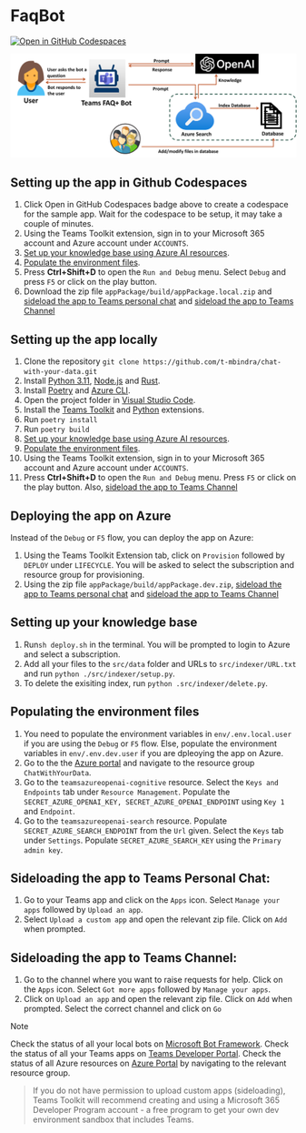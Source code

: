# FaqBot

[![Open in GitHub Codespaces](https://github.com/codespaces/badge.svg)](https://github.com/codespaces/new?hide_repo_select=true&ref=main&repo=830777765&devcontainer_path=.devcontainer%2Fdevcontainer.json&resume=1)

<!-- @import "[TOC]" {cmd="toc" depthFrom=1 depthTo=6 orderedList=false} -->

<!-- code_chunk_output -->

![FAQBot Setup](assets/architecture-faq.png)

## Setting up the app in Github Codespaces
1. Click Open in GitHub Codespaces badge above to create a codespace for the sample app. Wait for the codespace to be setup, it may take a couple of minutes.
2. Using the Teams Toolkit extension, sign in to your Microsoft 365 account and Azure account under ```ACCOUNTS```.
3. [Set up your knowledge base using Azure AI resources](#setting-up-your-knowledge-base).
4. [Populate the environment files](#populating-the-environment-files).
5. Press **Ctrl+Shift+D** to open the ```Run and Debug``` menu. Select ```Debug``` and press ```F5``` or click on the play button.
6. Download the zip file ```appPackage/build/appPackage.local.zip``` and [sideload the app to Teams personal chat](#sideloading-the-app-to-teams-personal-chat) and  [sideload the app to Teams Channel](#sideloading-the-app-to-teams-channel)
   
## Setting up the app locally
1. Clone the repository
   ```git clone https://github.com/t-mbindra/chat-with-your-data.git```
2. Install [Python 3.11](https://www.python.org/downloads/), [Node.js](https://nodejs.org/) and [Rust](https://www.rust-lang.org/tools/install).
4. Install  [Poetry](https://python-poetry.org/docs/#installation) and [Azure CLI](https://learn.microsoft.com/en-us/cli/azure/install-azure-cli).
5. Open the project folder in [Visual Studio Code](https://code.visualstudio.com/download).
6. Install the [Teams Toolkit](https://marketplace.visualstudio.com/items?itemName=TeamsDevApp.ms-teams-vscode-extension) and [Python](https://marketplace.visualstudio.com/items?itemName=ms-python.python) extensions.
8. Run
   ```poetry install```
9. Run
   ```poetry build```
3. [Set up your knowledge base using Azure AI resources](#setting-up-your-knowledge-base).
4. [Populate the environment files](#populating-the-environment-files).
11. Using the Teams Toolkit extension, sign in to your Microsoft 365 account and Azure account under ```ACCOUNTS```.
12. Press **Ctrl+Shift+D** to open the ```Run and Debug``` menu. Press ```F5``` or click on the play button. Also, [sideload the app to Teams Channel](#sideloading-the-app-to-teams-channel)

## Deploying the app on Azure
Instead of the ```Debug``` or ```F5``` flow, you can deploy the app on Azure:
1. Using the Teams Toolkit Extension tab, click on ```Provision``` followed by ```DEPLOY``` under ```LIFECYCLE```. You will be asked to select the subscription and resource group for provisioning.
2. Using the zip file ```appPackage/build/appPackage.dev.zip```, [sideload the app to Teams personal chat](#sideloading-the-app-to-teams-personal-chat) and [sideload the app to Teams Channel](#sideloading-the-app-to-teams-channel)

## Setting up your knowledge base
1. Run```sh deploy.sh``` in the terminal. You will be prompted to login to Azure and select a subscription.
2. Add all your files to the ```src/data``` folder and URLs to ```src/indexer/URL.txt``` and run ```python ./src/indexer/setup.py```.
3. To delete the exisiting index, run ```python .src/indexer/delete.py```.

## Populating the environment files
1. You need to populate the environment variables in ```env/.env.local.user``` if you are using the ```Debug``` or ```F5``` flow. Else, populate the environment variables in ```env/.env.dev.user``` if you are dpleoying the app on Azure.
2. Go to the the [Azure portal](https://ms.portal.azure.com/) and navigate to the resource group ```ChatWithYourData```. 
3. Go to the ```teamsazureopenai-cognitive``` resource. Select the ```Keys and Endpoints``` tab under ```Resource Management```. Populate the ```SECRET_AZURE_OPENAI_KEY, SECRET_AZURE_OPENAI_ENDPOINT``` using ```Key 1``` and ```Endpoint```.   
4. Go to the ```teamsazureopenai-search``` resource. Populate ```SECRET_AZURE_SEARCH_ENDPOINT``` from the ```Url``` given. Select the ```Keys``` tab under ```Settings```.  Populate ```SECRET_AZURE_SEARCH_KEY``` using the ```Primary admin key```.

## Sideloading the app to Teams Personal Chat:
1. Go to your Teams app and click on the ```Apps``` icon. Select ```Manage your apps``` followed by ```Upload an app```.
2. Select ```Upload a custom app``` and open the relevant zip file. Click on ```Add``` when prompted.

## Sideloading the app to Teams Channel:
1. Go to the channel where you want to raise requests for help. Click on the ```Apps``` icon. Select ```Got more apps``` followed by ```Manage your apps```.
2. Click on ```Upload an app``` and open the relevant zip file.  Click on ```Add``` when prompted. Select the correct channel and click on ```Go```

>[!Note]
> Check the status of all your local bots on [Microsoft Bot Framework](https://dev.botframework.com/bots).
> Check the status of all your Teams apps on [Teams Developer Portal](https://dev.teams.microsoft.com/apps).
> Check the status of all Azure resources on [Azure Portal](https://portal.azure.com/#home) by navigating to the relevant resource group.

> If you do not have permission to upload custom apps (sideloading), Teams Toolkit will recommend creating and using a Microsoft 365 Developer Program account - a free program to get your own dev environment sandbox that includes Teams.
